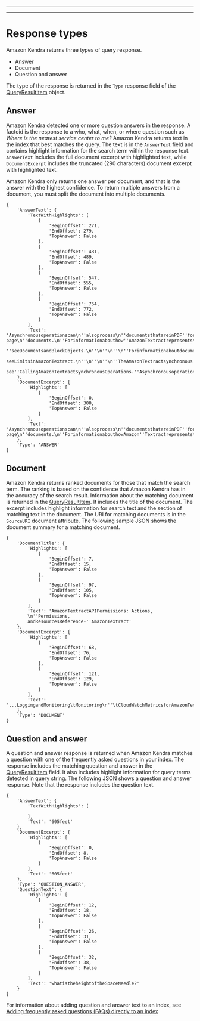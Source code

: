 --------

--------

# Response types<a name="response-types"></a>

Amazon Kendra returns three types of query response\.
+ Answer
+ Document
+ Question and answer

The type of the response is returned in the `Type` response field of the [QueryResultItem](API_QueryResultItem.md) object\. 

## Answer<a name="query-answer"></a>

Amazon Kendra detected one or more question answers in the response\. A factoid is the response to a who, what, when, or where question such as *Where is the nearest service center to me?* Amazon Kendra returns text in the index that best matches the query\. The text is in the `AnswerText` field and contains highlight information for the search term within the response text\. `AnswerText` includes the full document excerpt with highlighted text, while `DocumentExcerpt` includes the truncated \(290 characters\) document excerpt with highlighted text\.

Amazon Kendra only returns one answer per document, and that is the answer with the highest confidence\. To return multiple answers from a document, you must split the document into multiple documents\.

```
{
    'AnswerText': {
        'TextWithHighlights': [
            {
                'BeginOffset': 271,
                'EndOffset': 279,
                'TopAnswer': False
            },
            {
                'BeginOffset': 481,
                'EndOffset': 489,
                'TopAnswer': False
            },
            {
                'BeginOffset': 547,
                'EndOffset': 555,
                'TopAnswer': False
            },
            {
                'BeginOffset': 764,
                'EndOffset': 772,
                'TopAnswer': False
            }
        ],
        'Text': 'Asynchronousoperationscan\n''alsoprocess\n''documentsthatareinPDF''format.UsingPDFformatfilesallowsyoutoprocess''multi-page\n''documents.\n''Forinformationabouthow''AmazonTextractrepresents\n''documentsasBlockobjects,
        ''seeDocumentsandBlockObjects.\n''\n''\n''\n''Forinformationaboutdocument''limits,
        seeLimitsinAmazonTextract.\n''\n''\n''\n''TheAmazonTextractsynchronous''operationscanprocessdocumentsstoredinanAmazon\n''S3Bucketoryoucanpass''base64encodedimagebytes.\n''Formoreinformation,
        see''CallingAmazonTextractSynchronousOperations.''Asynchronousoperationsrequireinputdocuments\n''tobesuppliedinanAmazon''S3Bucket.'
    },
    'DocumentExcerpt': {
        'Highlights': [
            {
                'BeginOffset': 0,
                'EndOffset': 300,
                'TopAnswer': False
            }
        ],
        'Text': 'Asynchronousoperationscan\n''alsoprocess\n''documentsthatareinPDF''format.UsingPDFformatfilesallowsyoutoprocess''multi-page\n''documents.\n''ForinformationabouthowAmazon''Textractrepresents\n'''
    },
    'Type': 'ANSWER'
}
```

## Document<a name="query-document"></a>

Amazon Kendra returns ranked documents for those that match the search term\. The ranking is based on the confidence that Amazon Kendra has in the accuracy of the search result\. Information about the matching document is returned in the [QueryResultItem](API_QueryResultItem.md)\. It includes the title of the document\. The excerpt includes highlight information for search text and the section of matching text in the document\. The URI for matching documents is in the `SourceURI` document attribute\. The following sample JSON shows the document summary for a matching document\.

```
{
    'DocumentTitle': {
        'Highlights': [
            {
                'BeginOffset': 7,
                'EndOffset': 15,
                'TopAnswer': False
            },
            {
                'BeginOffset': 97,
                'EndOffset': 105,
                'TopAnswer': False
            }
        ],
        'Text': 'AmazonTextractAPIPermissions: Actions,
        \n''Permissions,
        andResourcesReference-''AmazonTextract'
    },
    'DocumentExcerpt': {
        'Highlights': [
            {
                'BeginOffset': 68,
                'EndOffset': 76,
                'TopAnswer': False
            },
            {
                'BeginOffset': 121,
                'EndOffset': 129,
                'TopAnswer': False
            }
        ],
        'Text': '...LoggingandMonitoring\tMonitoring\n''\tCloudWatchMetricsforAmazonTextract\n''\tLoggingAmazonTextractAPICallswithAWSCloudTrail\n''\tAPIReference\tActions\tAnalyzeDocument\n''\tDetectDocumentText\n''\tGetDocumentAnalysis...'
    },
    'Type': 'DOCUMENT'
}
```

## Question and answer<a name="query-question-answer"></a>

A question and answer response is returned when Amazon Kendra matches a question with one of the frequently asked questions in your index\. The response includes the matching question and answer in the [QueryResultItem](API_QueryResultItem.md) field\. It also includes highlight information for query terms detected in query string\. The following JSON shows a question and answer response\. Note that the response includes the question text\. 

```
{
    'AnswerText': {
        'TextWithHighlights': [
            
        ],
        'Text': '605feet'
    },
    'DocumentExcerpt': {
        'Highlights': [
            {
                'BeginOffset': 0,
                'EndOffset': 8,
                'TopAnswer': False
            }
        ],
        'Text': '605feet'
    },
    'Type': 'QUESTION_ANSWER',
    'QuestionText': {
        'Highlights': [
            {
                'BeginOffset': 12,
                'EndOffset': 18,
                'TopAnswer': False
            },
            {
                'BeginOffset': 26,
                'EndOffset': 31,
                'TopAnswer': False
            },
            {
                'BeginOffset': 32,
                'EndOffset': 38,
                'TopAnswer': False
            }
        ],
        'Text': 'whatistheheightoftheSpaceNeedle?'
    }
}
```

For information about adding question and answer text to an index, see [Adding frequently asked questions \(FAQs\) directly to an index](in-creating-faq.md)